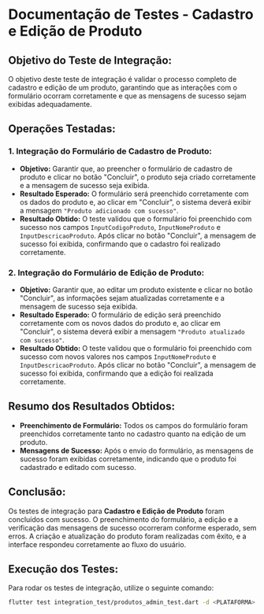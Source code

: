 # Documentação de Testes - Cadastro e Edição de Produto

## Objetivo do Teste de Integração:

O objetivo deste teste de integração é validar o processo completo de cadastro e edição de um produto, garantindo que as interações com o formulário ocorram corretamente e que as mensagens de sucesso sejam exibidas adequadamente.

## Operações Testadas:

### 1. **Integração do Formulário de Cadastro de Produto**:
- **Objetivo:** Garantir que, ao preencher o formulário de cadastro de produto e clicar no botão "Concluir", o produto seja criado corretamente e a mensagem de sucesso seja exibida.
- **Resultado Esperado:** O formulário será preenchido corretamente com os dados do produto e, ao clicar em "Concluir", o sistema deverá exibir a mensagem `"Produto adicionado com sucesso"`.
- **Resultado Obtido:** O teste validou que o formulário foi preenchido com sucesso nos campos `InputCodigoProduto`, `InputNomeProduto` e `InputDescricaoProduto`. Após clicar no botão "Concluir", a mensagem de sucesso foi exibida, confirmando que o cadastro foi realizado corretamente.

### 2. **Integração do Formulário de Edição de Produto**:
- **Objetivo:** Garantir que, ao editar um produto existente e clicar no botão "Concluir", as informações sejam atualizadas corretamente e a mensagem de sucesso seja exibida.
- **Resultado Esperado:** O formulário de edição será preenchido corretamente com os novos dados do produto e, ao clicar em "Concluir", o sistema deverá exibir a mensagem `"Produto atualizado com sucesso"`.
- **Resultado Obtido:** O teste validou que o formulário foi preenchido com sucesso com novos valores nos campos `InputNomeProduto` e `InputDescricaoProduto`. Após clicar no botão "Concluir", a mensagem de sucesso foi exibida, confirmando que a edição foi realizada corretamente.

## Resumo dos Resultados Obtidos:

- **Preenchimento de Formulário:** Todos os campos do formulário foram preenchidos corretamente tanto no cadastro quanto na edição de um produto.
- **Mensagens de Sucesso:** Após o envio do formulário, as mensagens de sucesso foram exibidas corretamente, indicando que o produto foi cadastrado e editado com sucesso.

## Conclusão:

Os testes de integração para **Cadastro e Edição de Produto** foram concluídos com sucesso. O preenchimento do formulário, a edição e a verificação das mensagens de sucesso ocorreram conforme esperado, sem erros. A criação e atualização do produto foram realizadas com êxito, e a interface respondeu corretamente ao fluxo do usuário.

## Execução dos Testes:

Para rodar os testes de integração, utilize o seguinte comando:

```bash
flutter test integration_test/produtos_admin_test.dart -d <PLATAFORMA> --dart-define=ANON_KEY=<SUA_CHAVE_AQUI>
```

